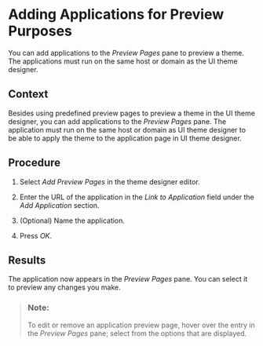 <!-- loiofbac2c1af22144a5b1c8cffd5890935e -->

# Adding Applications for Preview Purposes

You can add applications to the *Preview Pages* pane to preview a theme. The applications must run on the same host or domain as the UI theme designer.



<a name="loiofbac2c1af22144a5b1c8cffd5890935e__context_rx5_fgp_gpb"/>

## Context

Besides using predefined preview pages to preview a theme in the UI theme designer, you can add applications to the *Preview Pages* pane. The application must run on the same host or domain as UI theme designer to be able to apply the theme to the application page in UI theme designer.



<a name="loiofbac2c1af22144a5b1c8cffd5890935e__steps_sx5_fgp_gpb"/>

## Procedure

1.  Select *Add Preview Pages* in the theme designer editor.

2.  Enter the URL of the application in the *Link to Application* field under the *Add Application* section.

3.  \(Optional\) Name the application.

4.  Press *OK*.




<a name="loiofbac2c1af22144a5b1c8cffd5890935e__result_rkc_m5s_fpb"/>

## Results

The application now appears in the *Preview Pages* pane. You can select it to preview any changes you make.

> ### Note:  
> To edit or remove an application preview page, hover over the entry in the *Preview Pages* pane; select from the options that are displayed.

